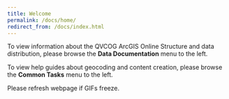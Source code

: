 ```yaml
---
title: Welcome
permalink: /docs/home/
redirect_from: /docs/index.html
---
```


To view information about the QVCOG ArcGIS Online Structure and data distribution, please browse the **Data Documentation** menu to the left.

To view help guides about geocoding and content creation, please browse the **Common Tasks** menu to the left.

Please refresh webpage if GIFs freeze.